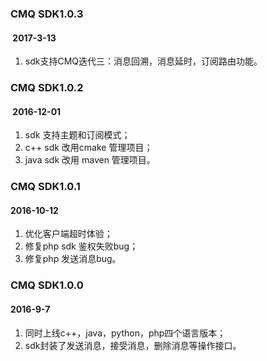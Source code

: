 
### CMQ SDK1.0.3
####  2017-3-13
1. sdk支持CMQ迭代三：消息回溯，消息延时，订阅路由功能。

### CMQ SDK1.0.2
####  2016-12-01
1. sdk 支持主题和订阅模式；
2. c++ sdk 改用cmake 管理项目；
3. java sdk 改用 maven 管理项目。

###   CMQ SDK1.0.1 
#### 2016-10-12
1. 优化客户端超时体验；
2. 修复php sdk 鉴权失败bug；
3. 修复php 发送消息bug。

### CMQ SDK1.0.0 
#### 2016-9-7
1. 同时上线c++，java，python，php四个语言版本；
2. sdk封装了发送消息，接受消息，删除消息等操作接口。


